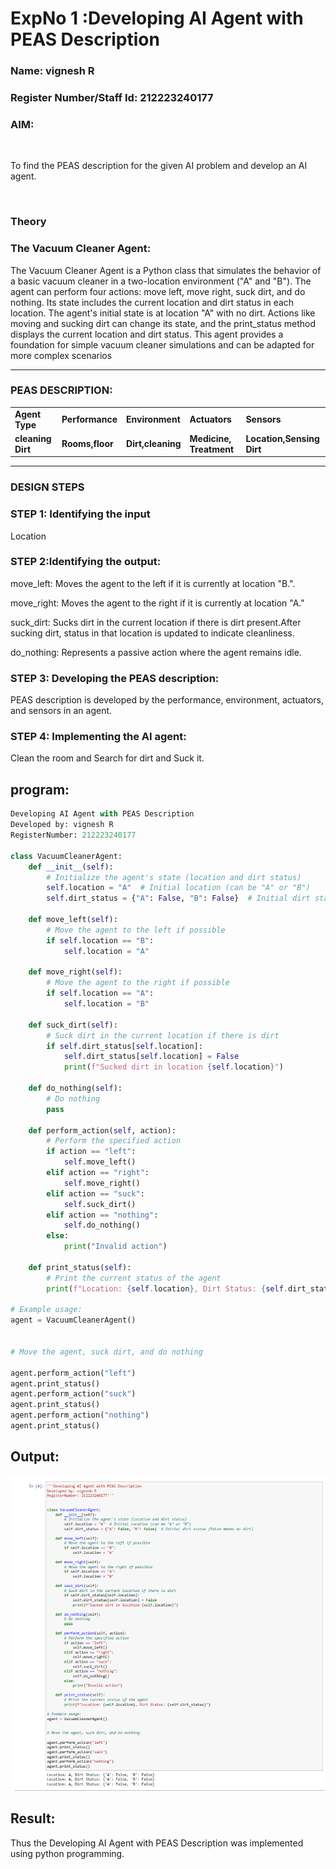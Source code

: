 <h1>ExpNo 1 :Developing AI Agent with PEAS Description</h1>
<h3>Name: vignesh R</h3>
<h3>Register Number/Staff Id: 212223240177</h3>


<h3>AIM:</h3>
<br>
<p>To find the PEAS description for the given AI problem and develop an AI agent.</p>
<br>
<h3>Theory</h3>
<h3>The Vacuum Cleaner Agent:</h3>
<p>
The Vacuum Cleaner Agent is a Python class that simulates the behavior of a basic vacuum cleaner in a two-location environment ("A" and "B"). The agent can perform four actions: move left, move right, suck dirt, and do nothing. Its state includes the current location and dirt status in each location. The agent's initial state is at location "A" with no dirt. Actions like moving and sucking dirt can change its state, and the print_status method displays the current location and dirt status. This agent provides a foundation for simple vacuum cleaner simulations and can be adapted for more complex scenarios</p>
<hr>
<h3>PEAS DESCRIPTION:</h3>
<table>
  <tr>
    <td><strong>Agent Type</strong></td>
    <td><strong>Performance</strong></td>
     <td><strong>Environment</strong></td>
    <td><strong>Actuators</strong></td>
    <td><strong>Sensors</strong></td>
  </tr>
    <tr>
    <td><strong>cleaning Dirt</strong></td>
    <td><strong>Rooms,floor</strong></td>
     <td><strong>Dirt,cleaning</strong></td>
    <td><strong>Medicine, Treatment</strong></td>
    <td><strong>Location,Sensing Dirt</strong></td>
  </tr>
</table>
<hr>
<H3>DESIGN STEPS</H3>
<h3>STEP 1: Identifying the input</h3>
<p>Location</p>

<h3>STEP 2:Identifying the output:</h3>
<p>move_left: Moves the agent to the left if it is currently at location "B.".</p>
<p>move_right: Moves the agent to the right if it is currently at location "A."</p>
<p>suck_dirt: Sucks dirt in the current location if there is dirt present.After sucking dirt, status in that location is updated to indicate cleanliness.</p>
<p>do_nothing: Represents a passive action where the agent remains idle.</p>

<h3>STEP 3: Developing the PEAS description:</h3>
  <p>PEAS description is developed by the performance, environment, actuators, and sensors in an agent.</p>

<h3>STEP 4: Implementing the AI agent:</h3>
 <p>Clean the room and Search for dirt and Suck it.</p>


## program:
```py
Developing AI Agent with PEAS Description
Developed by: vignesh R
RegisterNumber: 212223240177

class VacuumCleanerAgent:
    def __init__(self):
        # Initialize the agent's state (location and dirt status)
        self.location = "A"  # Initial location (can be "A" or "B")
        self.dirt_status = {"A": False, "B": False}  # Initial dirt status (False means no dirt)

    def move_left(self):
        # Move the agent to the left if possible
        if self.location == "B":
            self.location = "A"

    def move_right(self):
        # Move the agent to the right if possible
        if self.location == "A":
            self.location = "B"

    def suck_dirt(self):
        # Suck dirt in the current location if there is dirt
        if self.dirt_status[self.location]:
            self.dirt_status[self.location] = False
            print(f"Sucked dirt in location {self.location}")

    def do_nothing(self):
        # Do nothing
        pass

    def perform_action(self, action):
        # Perform the specified action
        if action == "left":
            self.move_left()
        elif action == "right":
            self.move_right()
        elif action == "suck":
            self.suck_dirt()
        elif action == "nothing":
            self.do_nothing()
        else:
            print("Invalid action")

    def print_status(self):
        # Print the current status of the agent
        print(f"Location: {self.location}, Dirt Status: {self.dirt_status}")

# Example usage:
agent = VacuumCleanerAgent()


# Move the agent, suck dirt, and do nothing

agent.perform_action("left")
agent.print_status()
agent.perform_action("suck")
agent.print_status()
agent.perform_action("nothing")
agent.print_status()
```

## Output:
![](/Screenshot%202024-02-27%20141415.png)
## Result:
Thus the Developing AI Agent with PEAS Description was implemented using python programming.